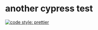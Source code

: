 # another cypress test

[![code style: prettier](https://img.shields.io/badge/code_style-prettier-ff69b4.svg?style=flat-square)](https://github.com/prettier/prettier)